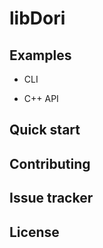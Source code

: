# libDori

## Examples

- CLI

- C++ API

## Quick start

## Contributing

## Issue tracker

## License
